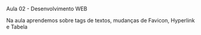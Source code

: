 Aula 02 - Desenvolvimento WEB

Na aula aprendemos sobre tags de textos, mudanças de Favicon, Hyperlink e Tabela